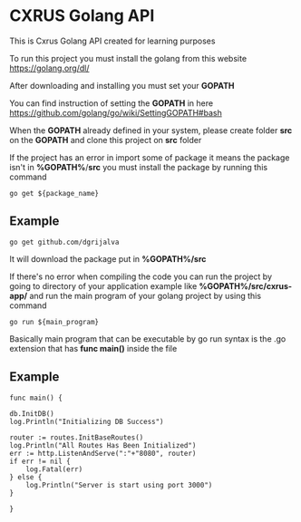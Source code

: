 # CXRUS Golang API

This is Cxrus Golang API created for learning purposes

To run this project you must install the golang from this website https://golang.org/dl/

After downloading and installing you must set your **GOPATH**

You can find instruction of setting the **GOPATH** in here https://github.com/golang/go/wiki/SettingGOPATH#bash

When the **GOPATH** already defined in your system, please create folder **src** on the **GOPATH** and clone this project on **src** folder

If the project has an error in import some of package it means the package isn't in **%GOPATH%**/**src** you must install the package by running this command

`go get ${package_name}`

## **Example**

`go get github.com/dgrijalva`

It will download the package put in **%GOPATH%/src** 

If there's no error when compiling the code you can run the project by going to directory of your application example like **%GOPATH%/src/cxrus-app/** and run the main program of your golang project by using this command

`go run ${main_program}`

Basically main program that can be executable by go run syntax is the .go extension that has **func main()** inside the file

## Example
~~~
func main() {

db.InitDB()
log.Println("Initializing DB Success")

router := routes.InitBaseRoutes()
log.Println("All Routes Has Been Initialized")
err := http.ListenAndServe(":"+"8080", router)
if err != nil {
    log.Fatal(err)
} else {
    log.Println("Server is start using port 3000")
}

}
~~~